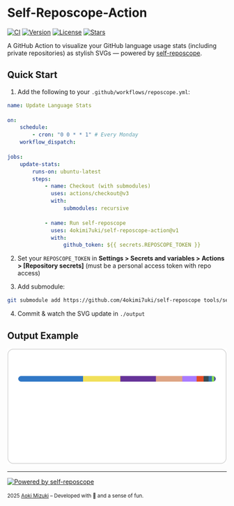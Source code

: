 # Self-Reposcope-Action

[![CI](https://github.com/4okimi7uki/self-reposcope-action/actions/workflows/test.yml/badge.svg)](https://github.com/4okimi7uki/self-reposcope-action/actions/workflows/test.yml)
[![Version](https://img.shields.io/github/v/release/4okimi7uki/self-reposcope-action?include_prereleases)](https://github.com/4okimi7uki/self-reposcope-action/releases)
[![License](https://img.shields.io/github/license/4okimi7uki/self-reposcope)](https://github.com/4okimi7uki/self-reposcope/blob/main/LICENSE)
[![Stars](https://img.shields.io/github/stars/4okimi7uki/self-reposcope-action?style=social)](https://github.com/4okimi7uki/self-reposcope-action/stargazers)

A GitHub Action to visualize your GitHub language usage stats (including private repositories) as stylish SVGs — powered by [self-reposcope](https://github.com/4okimi7uki/self-reposcope).

## Quick Start

1. Add the following to your `.github/workflows/reposcope.yml`:

```yaml
name: Update Language Stats

on:
    schedule:
        - cron: "0 0 * * 1" # Every Monday
    workflow_dispatch:

jobs:
    update-stats:
        runs-on: ubuntu-latest
        steps:
            - name: Checkout (with submodules)
              uses: actions/checkout@v3
              with:
                  submodules: recursive

            - name: Run self-reposcope
              uses: 4okimi7uki/self-reposcope-action@v1
              with:
                  github_token: ${{ secrets.REPOSCOPE_TOKEN }}
```

2. Set your `REPOSCOPE_TOKEN` in **Settings > Secrets and variables > Actions > [Repository secrets]**
   (must be a personal access token with repo access)

3. Add submodule:

```bash
git submodule add https://github.com/4okimi7uki/self-reposcope tools/self-reposcope
```

4. Commit & watch the SVG update in `./output`

## Output Example

<p align="center">
<img src="https://raw.githubusercontent.com/4okimi7uki/self-reposcope/4e3092bbb4cf4a31b8551fdf1b8c86434ea4a9a3/output/full_languages.svg" alt="Language Chart"/>
</p>

---

[![Powered by self-reposcope](https://img.shields.io/badge/Powered%20by-self--reposcope-2f2f2f?style=for-the-badge&logo=rust&logoColor=orange)](https://github.com/4okimi7uki/self-reposcope)

<small>2025 [Aoki Mizuki](https://github.com/4okimi7uki) – Developed with 🍭 and a sense of fun.</small>
